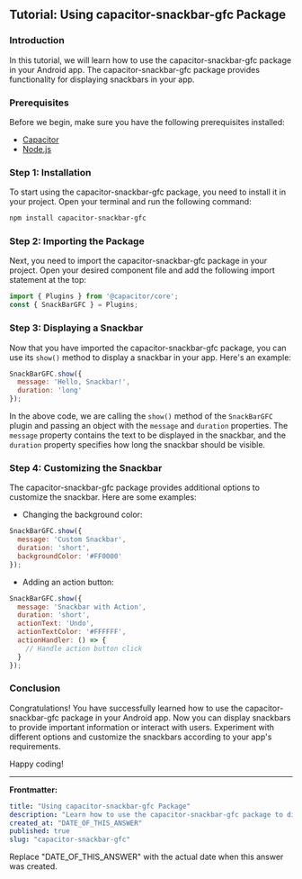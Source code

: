 ## Tutorial: Using capacitor-snackbar-gfc Package

### Introduction

In this tutorial, we will learn how to use the capacitor-snackbar-gfc package in your Android app. The capacitor-snackbar-gfc package provides functionality for displaying snackbars in your app.

### Prerequisites

Before we begin, make sure you have the following prerequisites installed:

- [Capacitor](https://capacitorjs.com/)
- [Node.js](https://nodejs.org/)

### Step 1: Installation

To start using the capacitor-snackbar-gfc package, you need to install it in your project. Open your terminal and run the following command:

```bash
npm install capacitor-snackbar-gfc
```

### Step 2: Importing the Package

Next, you need to import the capacitor-snackbar-gfc package in your project. Open your desired component file and add the following import statement at the top:

```javascript
import { Plugins } from '@capacitor/core';
const { SnackBarGFC } = Plugins;
```

### Step 3: Displaying a Snackbar

Now that you have imported the capacitor-snackbar-gfc package, you can use its `show()` method to display a snackbar in your app. Here's an example:

```javascript
SnackBarGFC.show({
  message: 'Hello, Snackbar!',
  duration: 'long'
});
```

In the above code, we are calling the `show()` method of the `SnackBarGFC` plugin and passing an object with the `message` and `duration` properties. The `message` property contains the text to be displayed in the snackbar, and the `duration` property specifies how long the snackbar should be visible.

### Step 4: Customizing the Snackbar

The capacitor-snackbar-gfc package provides additional options to customize the snackbar. Here are some examples:

- Changing the background color:

```javascript
SnackBarGFC.show({
  message: 'Custom Snackbar',
  duration: 'short',
  backgroundColor: '#FF0000'
});
```

- Adding an action button:

```javascript
SnackBarGFC.show({
  message: 'Snackbar with Action',
  duration: 'short',
  actionText: 'Undo',
  actionTextColor: '#FFFFFF',
  actionHandler: () => {
    // Handle action button click
  }
});
```

### Conclusion

Congratulations! You have successfully learned how to use the capacitor-snackbar-gfc package in your Android app. Now you can display snackbars to provide important information or interact with users. Experiment with different options and customize the snackbars according to your app's requirements.

Happy coding!

---

**Frontmatter:**

```yaml
title: "Using capacitor-snackbar-gfc Package"
description: "Learn how to use the capacitor-snackbar-gfc package to display snackbars in your Android app."
created_at: "DATE_OF_THIS_ANSWER"
published: true
slug: "capacitor-snackbar-gfc"
```

Replace "DATE_OF_THIS_ANSWER" with the actual date when this answer was created.